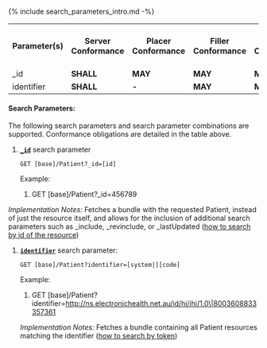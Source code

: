 {% include search_parameters_intro.md -%}
<table class="list" width="100%">
  <tbody>
    <tr>
      <th>Parameter(s)</th>
      <th>Server Conformance </th>
      <th>Placer Conformance </th>
      <th>Filler Conformance </th>
      <th>Patient Conformance </th>
      <th>Type(s)</th>
      <th>Requirements (when used alone or in combination)</th>
    </tr>
    <tr>
      <td>_id</td>
      <td><b>SHALL</b></td>
      <td><b>MAY</b></td>
      <td><b>MAY</b></td>
      <td><b>MAY</b></td>
      <td><code>token</code></td>
      <td></td>
    </tr>
    <tr>
      <td>identifier</td>
      <td><b>SHALL</b></td>
      <td><b>-</b></td>
      <td><b>MAY</b></td>
      <td><b>MAY</b></td>
      <td><code>token</code></td>
      <td></td>
  </tr>
  </tbody>
</table>

#### Search Parameters:

The following search parameters and search parameter combinations are supported. Conformance obligations are detailed in the table above.

1. **[`_id`](https://hl7.org/fhir/R4/patient.html#search)** search parameter

    `GET [base]/Patient?_id=[id]`

    Example:
    
      1. GET [base]/Patient?_id=456789

  *Implementation Notes:* Fetches a bundle with the requested Patient, instead of just the resource itself, and allows for the inclusion of additional search parameters such as _include, _revinclude, or _lastUpdated ([how to search by id of the resource](https://hl7.org/fhir/r4/search.html#id))

1. **[`identifier`](https://hl7.org/fhir/R4/patient.html#search)** search parameter:

    `GET [base]/Patient?identifier=[system|][code]`

    Example:
    
      1. GET [base]/Patient?identifier=http://ns.electronichealth.net.au/id/hi/ihi/1.0\|8003608833357361

    *Implementation Notes:* Fetches a bundle containing all Patient resources matching the identifier ([how to search by token](http://hl7.org/fhir/R4/search.html#token))